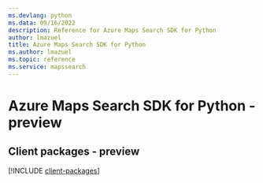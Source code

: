 ```yaml
---
ms.devlang: python
ms.data: 09/16/2022
description: Reference for Azure Maps Search SDK for Python
author: lmazuel
title: Azure Maps Search SDK for Python
ms.author: lmazuel
ms.topic: reference
ms.service: mapssearch
---
```

# Azure Maps Search SDK for Python - preview

## Client packages - preview
[!INCLUDE [client-packages](maps-search-client-index.md)]